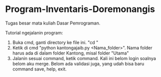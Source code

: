 # Program-Inventaris-Doremonangis
Tugas besar mata kuliah Dasar Pemrograman.

Tutorial ngejalanin program:
1. Buka cmd, ganti directory ke file ini. "cd <directory>"
2. Ketik di cmd "python kantongajaib.py <Nama_folder>".
    Nama folder harus ada di dalam folder Kantong, misal folder "Utama"
3. Jalanin sesuai command, ketik command. Kali ini belom login
    soalnya belom aku merge. Belom ada validasi juga, yang udah bisa baru command save, help, exit.
